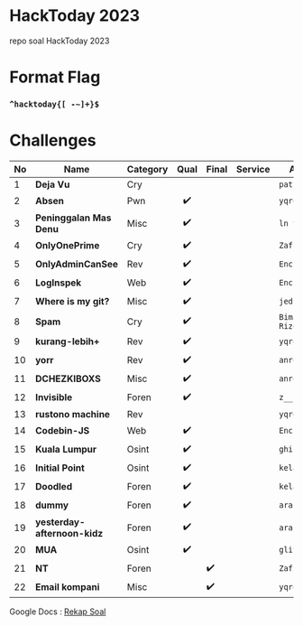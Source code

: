 # HackToday 2023
repo soal HackToday 2023

# Format Flag
### `^hacktoday{[ -~]+}$` ###

# Challenges
| No 	| Name                     	| Category 	| Qual 	  | Final 	| Service 	| Author        	|
|----	|--------------------------	|----------	|:-------:|---------|---------	|---------------|
| 1  	| **Deja Vu**               | Cry      	|       	|       	|         	| `patsac#9402` 	|
| 2  	| **Absen**                	| Pwn      	|✔️     	|       	|         	| `yqroo#2166`  	|
| 3  	| **Peninggalan Mas Denu** 	| Misc     	|✔️     	|       	|         	| `ln y#1800`   	|
| 4  	| **OnlyOnePrime** 	        | Cry     	|✔️     	|       	|         	| `ZafiN#5650`   	|
| 5  	| **OnlyAdminCanSee** 	    | Rev     	|✔️     	|       	|         	| `Encrypted`        |
| 6  	| **LogInspek** 	          | Web     	|✔️     	|       	|         	| `Encrypted`        |
| 7   | **Where is my git?**      | Misc      |✔️       |         |           | `jedi#5782`        |
| 8   | **Spam**                  | Cry       |✔️       |         |           | `Bima Rizqy#8070`  |
| 9   | **kurang-lebih+**         | Rev       |✔️       |         |           | `yqroo#2166`       |
|10   | **yorr**                  | Rev       |✔️       |         |           | `anro128`          |
|11   | **DCHEZKIBOXS**           | Misc      |✔️       |         |           | `anro128`          |
|12   | **Invisible**             | Foren     |✔️       |         |           |`z__ran`            |
|13   | **rustono machine**       | Rev       |         |         |           |`yqroo`             |
|14  	| **Codebin-JS** 	          | Web     	|✔️     	|       	|         	| `Encrypted`        |
|15  	| **Kuala Lumpur** 	        | Osint    	|✔️     	|       	|         	| `ghifar`           |
|16  	| **Initial Point** 	      | Osint     |✔️     	|       	|         	| `kelapacuyy`       |
|17  	| **Doodled** 	            | Foren     |✔️     	|       	|         	| `kelapacuyy`       |
|18  	| **dummy**          	      | Foren     |✔️     	|       	|         	| `arai`       |
|19  	| **yesterday-afternoon-kidz**  | Foren     |✔️     	|       	|         	| `arai`       |
|20  	| **MUA**                   | Osint     |✔️     	|       	|         	| `glitchgoo`       |
|21  	| **NT**                    | Foren     |     	  |✔️      	|         	| `Zafin`       |
|22  	| **Email kompani**         | Misc      |       	|✔️      	|         	| `yqroo`       |

Google Docs : [Rekap Soal](https://docs.google.com/document/d/1Jkl5ULk40FsfhADBwwzSAZdu2R5L2Sa29-jTCr5_meM/edit?usp=sharing)
